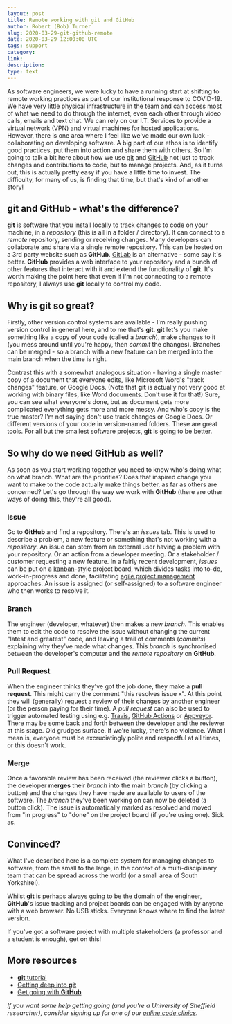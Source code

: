 ```yaml
---
layout: post
title: Remote working with git and GitHub
author: Robert (Bob) Turner
slug: 2020-03-29-git-github-remote
date: 2020-03-29 12:00:00 UTC
tags: support
category:
link:
description:
type: text
---
```


As software engineers, we were lucky to have a running start at shifting to remote working practices as part of our institutional response to COVID-19. We have very little physical infrastructure in the team and can access most of what we need to do through the internet, even each other through video calls, emails and text chat. We can rely on our I.T. Services to provide a virtual network (VPN) and virtual machines for hosted applications. However, there is one area where I feel like we've made our own luck - collaborating on developing software. A big part of our ethos is to identify good practices, put them into action and share them with others. So I'm going to talk a bit here about how we use [git](https://git-scm.com/) and [GitHub](https://github.com/) not just to track changes and contributions to code, but to manage projects. And, as it turns out, this is actually pretty easy if you have a little time to invest. The difficulty, for many of us, is finding that time, but that's kind of another story!

## **git** and **GitHub** - what's the difference?

**git** is software that you install locally to track changes to code on your machine, in a *repository* (this is all in a folder / directory). It can connect to a *remote* repository, sending or receiving changes. Many developers can collaborate and share via a single remote repository. This can be hosted on a 3rd party website such as **GitHub**. [GitLab](https://about.gitlab.com/) is an alternative - some say it's better. **GitHub** provides a web interface to your repository and a bunch of other features that interact with it and extend the functionality of **git**. It's worth making the point here that even if I'm not connecting to a remote repository, I always use **git** locally to control my code.

## Why is **git** so great?

Firstly, other version control systems are available - I'm really pushing version control in general here, and to me that's **git**. **git** let's you make something like a copy of your code (called a *branch*), make changes to it (you mess around until you're happy, then *commit* the changes). Branches can be merged - so a branch with a new feature can be merged into the main branch when the time is right. 

Contrast this with a somewhat analogous situation - having a single master copy of a document that everyone edits, like Microsoft Word's "track changes" feature, or Google Docs. (Note that **git** is actually not very good at working with binary files, like Word documents. Don't use it for that!) Sure, you can see what everyone's done, but as document gets more complicated everything gets more and more messy. And who's copy is the true master? I'm not saying don't use track changes or Google Docs. Or different versions of your code in version-named folders. These are great tools. For all but the smallest software projects, **git** is going to be better.

## So why do we need **GitHub** as well?

As soon as you start working together you need to know who's doing what on what branch. What are the priorities? Does that inspired change you want to make to the code actually make things better, as far as others are concerned? Let's go through the way we work with **GitHub** (there are other ways of doing this, they're all good).

### Issue

Go to **GitHub** and find a repository. There's an *issues* tab. This is used to describe a problem, a new feature or something that's not working with a *repository*. An issue can stem from an external user having a problem with your repository. Or an action from a developer meeting. Or a stakeholder / customer requesting a new feature. In a fairly recent development, *issues* can be put on a [kanban](https://en.wikipedia.org/wiki/Kanban_board)-style project board, which divides tasks into to-do, work-in-progress and done, facilitating [agile project management](https://thedigitalprojectmanager.com/agile-project-management/) approaches. An issue is assigned (or self-assigned) to a software engineer who then works to resolve it.

### Branch

The engineer (developer, whatever) then makes a new *branch*. This enables them to edit the code to resolve the issue without changing the current "latest and greatest" code, and leaving a trail of comments (*commits*) explaining why they've made what changes. This *branch* is synchronised between the developer's computer and the *remote repository* on **GitHub**.

### Pull Request

When the engineer thinks they've got the job done, they make a **pull request**. This might carry the comment "this resolves issue x". At this point they will (generally) request a review of their changes by another engineer (or the person paying for their time). A *pull request* can also be used to trigger automated testing using e.g. [Travis](https://travis-ci.org/), [GitHub Actions](https://github.com/features/actions) or [Appveyor](https://www.appveyor.com/). There may be some back and forth between the developer and the reviewer at this stage. Old grudges surface. If we're lucky, there's no violence. What I mean is, everyone must be excruciatingly polite and respectful at all times, or this doesn't work.

### Merge

Once a favorable review has been received (the reviewer clicks a button), the developer **merges** their *branch* into the main *branch* (by clicking a button) and the changes they have made are available to users of the software. The *branch* they've been working on can now be deleted (a button click). The issue is automatically marked as resolved and moved from "in progress" to "done" on the project board (if you're using one). Sick as.

## Convinced?

What I've described here is a complete system for managing changes to software, from the small to the large, in the context of a multi-disciplinary team that can be spread across the world (or a small area of South Yorkshire!).

Whilst **git** is perhaps always going to be the domain of the engineer, **GitHub**'s issue tracking and project boards can be engaged with by anyone with a web browser. No USB sticks. Everyone knows where to find the latest version.

If you've got a software project with multiple stakeholders (a professor and a student is enough), get on this!

## More resources

- [**git** tutorial](https://www.atlassian.com/git/tutorials/setting-up-a-repository)
- [Getting deep into **git**](http://gitimmersion.com/)
- [Get going with **GitHub**](https://guides.github.com/activities/hello-world/)

*If you want some help getting going (and you're a University of Sheffield researcher), consider signing up for one of our [online code clinics](/support/code-clinic).*
